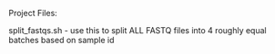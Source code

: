 Project Files:

split_fastqs.sh  - use this to split ALL FASTQ files into 4 roughly equal batches based on sample id  
